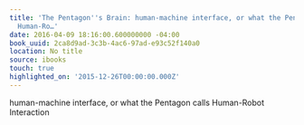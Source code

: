 ```yaml
---
title: 'The Pentagon''s Brain: human-machine interface, or what the Pentagon calls
  Human-Ro…'
date: 2016-04-09 18:16:00.600000000 -04:00
book_uuid: 2ca8d9ad-3c3b-4ac6-97ad-e93c52f140a0
location: No title
source: ibooks
touch: true
highlighted_on: '2015-12-26T00:00:00.000Z'
---
```


human-machine interface, or what the Pentagon calls Human-Robot Interaction